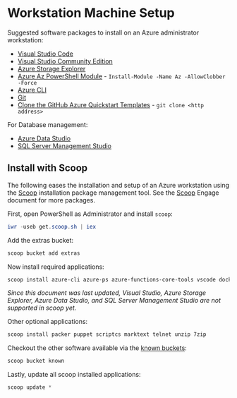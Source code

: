 # Workstation Machine Setup

Suggested software packages to install on an Azure administrator workstation:

* [Visual Studio Code](https://code.visualstudio.com/)
* [Visual Studio Community Edition](https://visualstudio.microsoft.com/vs/community/)
* [Azure Storage Explorer](https://azure.microsoft.com/en-au/features/storage-explorer/)
* [Azure Az PowerShell Module](https://www.powershellgallery.com/packages/Az) - `Install-Module -Name Az -AllowClobber -Force`
* [Azure CLI](https://docs.microsoft.com/en-us/cli/azure/install-azure-cli-windows)
* [Git](https://git-scm.com/)
* [Clone the GitHub Azure Quickstart Templates](https://github.com/Azure/azure-quickstart-templates) - `git clone <http address>`

For Database management:

* [Azure Data Studio](https://docs.microsoft.com/en-us/sql/azure-data-studio/download)
* [SQL Server Management Studio](https://docs.microsoft.com/en-us/sql/ssms/download-sql-server-management-studio-ssms)

## Install with Scoop

The following eases the installation and setup of an Azure workstation using the [Scoop](https://scoop.sh/) installation package management tool. See the [Scoop](/Internet/Scoop.md) Engage document for more packages.

First, open PowerShell as Administrator and install `scoop`:

```powershell
iwr -useb get.scoop.sh | iex
```

Add the extras bucket:

```powershell
scoop bucket add extras
```

Now install required applications:

```powershell
scoop install azure-cli azure-ps azure-functions-core-tools vscode docker docker-compose nodejs sed grep nmap jq openssh git vim wget kubectl helm terraform
```

_Since this document was last updated, Visual Studio, Azure Storage Explorer, Azure Data Studio, and SQL Server Management Studio are not supported in scoop yet._

Other optional applications:

```powershell
scoop install packer puppet scriptcs marktext telnet unzip 7zip
```

Checkout the other software available via the [known buckets](https://github.com/lukesampson/scoop#known-application-buckets):

```powershell
scoop bucket known
```

Lastly, update all scoop installed applications:

```powershell
scoop update *
```
